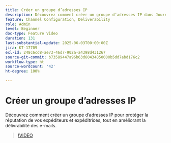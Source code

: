 ```yaml
---
title: Créer un groupe d’adresses IP
description: Découvrez comment créer un groupe d’adresses IP dans Journey Optimizer (AJO) pour protéger la réputation de vos expéditeurs et expéditrices, tout en améliorant la délivrabilité des e-mails.
feature: Channel Configuration, Deliverability
role: Admin
level: Beginner
doc-type: Feature Video
duration: 131
last-substantial-update: 2025-06-03T00:00:00Z
jira: KT-17709
exl-id: 248c6cd8-ae73-46d7-902a-a4398d431267
source-git-commit: b73589447a96b63d60434850000b5dd7abd176c2
workflow-type: ht
source-wordcount: '42'
ht-degree: 100%

---
```


# Créer un groupe d’adresses IP

Découvrez comment créer un groupe d’adresses IP pour protéger la réputation de vos expéditeurs et expéditrices, tout en améliorant la délivrabilité des e-mails.

>[!VIDEO](https://video.tv.adobe.com/v/3463251/?learn=on&enablevpops&captions=fre_fr)
